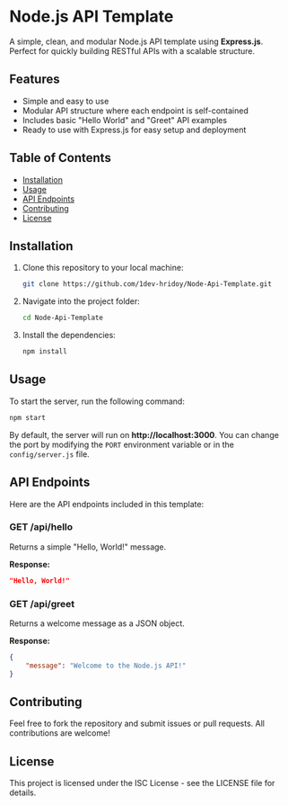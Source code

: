 # Node.js API Template

A simple, clean, and modular Node.js API template using **Express.js**. Perfect for quickly building RESTful APIs with a scalable structure. 

## Features

- Simple and easy to use
- Modular API structure where each endpoint is self-contained
- Includes basic "Hello World" and "Greet" API examples
- Ready to use with Express.js for easy setup and deployment

## Table of Contents

- [Installation](#installation)
- [Usage](#usage)
- [API Endpoints](#api-endpoints)
- [Contributing](#contributing)
- [License](#license)

## Installation

1. Clone this repository to your local machine:

    ```bash
    git clone https://github.com/1dev-hridoy/Node-Api-Template.git
    ```

2. Navigate into the project folder:

    ```bash
    cd Node-Api-Template
    ```

3. Install the dependencies:

    ```bash
    npm install
    ```

## Usage

To start the server, run the following command:

```bash
npm start
```

By default, the server will run on **http://localhost:3000**. You can change the port by modifying the `PORT` environment variable or in the `config/server.js` file.

## API Endpoints

Here are the API endpoints included in this template:

### GET /api/hello

Returns a simple "Hello, World!" message.

**Response:**
```json
"Hello, World!"
```

### GET /api/greet

Returns a welcome message as a JSON object.

**Response:**
```json
{
    "message": "Welcome to the Node.js API!"
}
```

## Contributing

Feel free to fork the repository and submit issues or pull requests. All contributions are welcome!

## License

This project is licensed under the ISC License - see the LICENSE file for details.